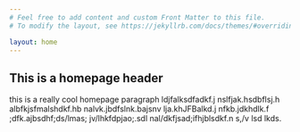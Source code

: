 ```yaml
---
# Feel free to add content and custom Front Matter to this file.
# To modify the layout, see https://jekyllrb.com/docs/themes/#overriding-theme-defaults

layout: home
---
```


## This is a homepage header

this is a really cool homepage paragraph ldjfalksdfadkf.j nslfjak.hsdbflsj.h albfkjsfmalshdkf.hb nalvk.jbdfslnk.bajsnv lja.khJFBalkd.j nfkb.jdkhdlk.f ;dfk.ajbsdhf;ds/lmas; jv/lhkfdpjao;.sdl nal/dkfjsad;ifhjblsdkf.n s,/v lsd lkds.
